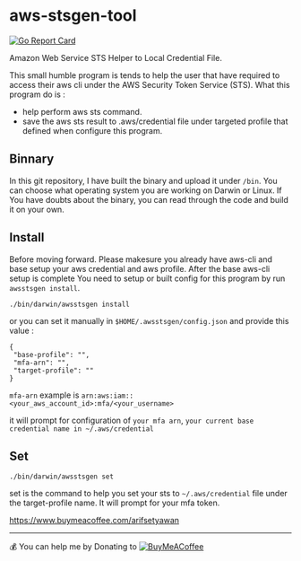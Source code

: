 # aws-stsgen-tool

[![Go Report Card](https://goreportcard.com/badge/github.com/arifsetyawan/aws-stsgen-tool)](https://goreportcard.com/report/github.com/arifsetyawan/aws-stsgen-tool)

Amazon Web Service STS Helper to Local Credential File. 

This small humble program is tends to help the user that have required to access their aws cli under the AWS  Security Token Service (STS). What this program do is : 

- help perform aws sts command.
- save the aws sts result to .aws/credential file under targeted profile that defined when configure this program.

## Binnary
In this git repository, I have built the binary and upload it under `/bin`. You can choose what operating system you are working on Darwin or Linux. If You have doubts about the binary, you can read through the code and build it on your own.

## Install
Before moving forward. Please makesure you already have aws-cli and base setup your aws credential and aws profile. After the base aws-cli setup is complete You need to setup or built config for this program by run `awsstsgen install`.
```
./bin/darwin/awsstsgen install
```

or you can set it manually in `$HOME/.awsstsgen/config.json` and provide this value : 
```
{
 "base-profile": "",
 "mfa-arn": "",
 "target-profile": ""
}
```
`mfa-arn` example is `arn:aws:iam::<your_aws_account_id>:mfa/<your_username>`

it will prompt for configuration of `your mfa arn`, `your current base credential name in ~/.aws/credential` 

## Set
```
./bin/darwin/awsstsgen set
```
set is the command to help you set your sts to `~/.aws/credential` file under the target-profile name. It will prompt for your mfa token. 

https://www.buymeacoffee.com/arifsetyawan

---
💰 You can help me by Donating to [![BuyMeACoffee](https://img.shields.io/badge/Buy%20Me%20a%20Coffee-ffdd00?style=for-the-badge&logo=buy-me-a-coffee&logoColor=black)](https://buymeacoffee.com/arifsetyawan)
